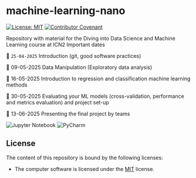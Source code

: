 # machine-learning-nano
[![License: MIT](https://img.shields.io/badge/License-MIT-yellow.svg)](https://opensource.org/licenses/MIT)
[![Contributor Covenant](https://img.shields.io/badge/Contributor%20Covenant-2.1-4baaaa.svg)](code_of_conduct.md) 

Repository with material for the Diving into Data Science and Machine Learning course at ICN2
Important dates

:date:  `25-04-2025` Introduction (git, good software practices)

:date: 09-05-2025 Data Manipulation (Exploratory data analysis)

:date: 16-05-2025 Introduction to regression and classification machine learning methods

:date: 30-05-2025 Evaluating your ML models (cross-validation, performance and metrics evaluation) and project set-up

:date: 13-06-2025 Presenting the final project by teams

![Jupyter Notebook](https://img.shields.io/badge/jupyter-%23FA0F00.svg?style=for-the-badge&logo=jupyter&logoColor=white)
![PyCharm](https://img.shields.io/badge/pycharm-143?style=for-the-badge&logo=pycharm&logoColor=black&color=black&labelColor=green)

## License

The content of this repository is bound by the following licenses:

* The computer software is licensed under the [MIT](LICENSE.md) license.
